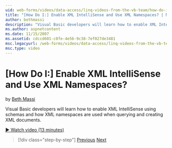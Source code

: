 ```yaml
---
uid: web-forms/videos/data-access/linq-videos-from-the-vb-team/how-do-i-enable-xml-intellisense-and-use-xml-namespaces
title: "[How Do I:] Enable XML IntelliSense and Use XML Namespaces? | Microsoft Docs"
author: bethmassi
description: "Visual Basic developers will learn how to enable XML IntelliSense using schemas and how XML namespaces are used when querying and creating XML documents."
ms.author: aspnetcontent
ms.date: 11/15/2007
ms.assetid: cdccd601-c0fe-4e56-9c38-7ef027de3481
msc.legacyurl: /web-forms/videos/data-access/linq-videos-from-the-vb-team/how-do-i-enable-xml-intellisense-and-use-xml-namespaces
msc.type: video
---
```

[How Do I:] Enable XML IntelliSense and Use XML Namespaces?
====================
by [Beth Massi](https://github.com/bethmassi)

Visual Basic developers will learn how to enable XML IntelliSense using schemas and how XML namespaces are used when querying and creating XML documents.

[&#9654; Watch video (13 minutes)](https://channel9.msdn.com/Blogs/ASP-NET-Site-Videos/how-do-i-enable-xml-intellisense-and-use-xml-namespaces)

> [!div class="step-by-step"]
> [Previous](how-do-i-get-started-with-linq-to-xml.md)
> [Next](how-do-i-create-xml-documents-from-sql-data.md)
